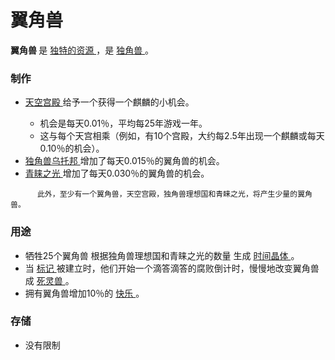 # 翼角兽
  <p>
    <strong>
          翼角兽
    </strong>
        是
    <a href="#Resources#_Unique_Resources">
          独特的资源
    </a>
        ，是
    <a href="#unicorns">
          独角兽
    </a>
        。
  </p>
 
 ### 制作
   
<ul>
      <li>
        <a href="#Religion#Sky_Palace">
              天空宫殿
        </a>
            给予一个获得一个麒麟的小机会。
      </li>
      <ul>
        <li>
              机会是每天0.01％，平均每25年游戏一年。
        </li>
        <li>
              这与每个天宫相乘（例如，有10个宫殿，大约每2.5年出现一个麒麟或每天0.10％的机会）。
        </li>
      </ul>
      <li>
        <a href="#Religion#Unicorn_Utopia">
              独角兽乌托邦
        </a>
            增加了每天0.015％的翼角兽的机会。
      </li>
      <li>
        <a href="#Religion#Sunspire">
              青睐之光
        </a>
            增加了每天0.030％的翼角兽的机会。
      </li>
    </ul>

          此外，至少有一个翼角兽，天空宫殿，独角兽理想国和青睐之光，将产生少量的翼角兽。


### 用途

<ul>
      <li>
            牺牲25个翼角兽
            根据独角兽理想国和青睐之光的数量
            生成
        <a href="#time+crystal">
              时间晶体
        </a>
            。
      </li>
      <li>
            当
        <a href="#Religion#Marker">
              标记
        </a>
            被建立时，他们开始一个滴答滴答的腐败倒计时，慢慢地改变翼角兽成
        <a href="#necrocorns">
              死灵兽
        </a>
            。
      </li>
      <li>
            拥有翼角兽增加10％的
        <a href="#Happiness">
              快乐
        </a>
            。
      </li>
    </ul>

 ### 存储
<ul>
      <li>
            没有限制
      </li>
    </ul>
